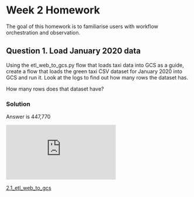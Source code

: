 # Week 2 Homework
The goal of this homework is to familiarise users with workflow orchestration and observation.

## Question 1. Load January 2020 data

Using the etl_web_to_gcs.py flow that loads taxi data into GCS as a guide, create a flow that loads the green taxi CSV dataset for January 2020 into GCS and run it. Look at the logs to find out how many rows the dataset has.

How many rows does that dataset have?

### Solution

Answer is 447,770

![2.1_etl_web_to_gcs.py](https://github.com/daurensd/zoomcamp/blob/main/week_2_workflow_orchestration/2.1_etl_web_to_gcs.py)

[2.1_etl_web_to_gcs](https://github.com/daurensd/zoomcamp/blob/main/week_2_workflow_orchestration/2.1_etl_web_to_gcs.py)
